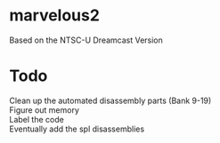 # marvelous2
  Based on the NTSC-U Dreamcast Version

# Todo
  Clean up the automated disassembly parts (Bank 9-19)\
  Figure out memory\
  Label the code\
  Eventually add the spl disassemblies
